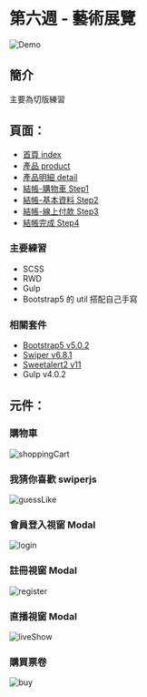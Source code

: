 # 第六週 - 藝術展覽

![Demo](https://i.imgur.com/itZyIpf.jpg)


## 簡介
主要為切版練習
## 頁面：
- [首頁 index](https://exhibinection.haroldzhenidv.me/)
- [產品 product](https://exhibinection.haroldzhenidv.me/product.html)
- [產品明細 detail](https://exhibinection.haroldzhenidv.me/detail.html)
- [結帳-購物車 Step1](https://exhibinection.haroldzhenidv.me/checkout-1.html)
- [結帳-基本資料 Step2](https://exhibinection.haroldzhenidv.me/checkout-2.html)
- [結帳-線上付款 Step3](https://exhibinection.haroldzhenidv.me/checkout-3.html)
- [結帳完成 Step4](https://exhibinection.haroldzhenidv.me/checkout-4.html)


### 主要練習
+ SCSS
+ RWD
+ Gulp
+ Bootstrap5 的 util 搭配自己手寫

### 相關套件
- [Bootstrap5 v5.0.2](https://getbootstrap.com/)
- [Swiper v6.8.1](https://swiperjs.com/)
- [Sweetalert2 v11](https://sweetalert2.github.io/)
- Gulp v4.0.2

## 元件：
### 購物車
![shoppingCart](https://i.imgur.com/gGzeXAv.jpg)
### 我猜你喜歡 swiperjs
![guessLike](https://i.imgur.com/La6DWA9.jpg)
### 會員登入視窗 Modal
![login](https://i.imgur.com/BjtdK9Q.jpg)
### 註冊視窗 Modal
![register](https://i.imgur.com/NXN1pha.jpg)
### 直播視窗 Modal
![liveShow](https://i.imgur.com/QHfwCkF.jpg)
### 購買票卷
![buy](https://i.imgur.com/1cKzztV.jpg)
